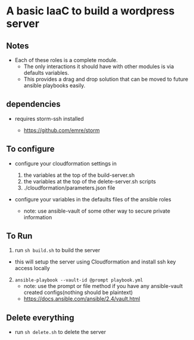 # A basic IaaC to build a wordpress server

## Notes

- Each of these roles is a complete module.
  - The only interactions it should have with other modules is via defaults variables.
  - This provides a drag and drop solution that can be moved to future ansible playbooks easily.

## dependencies

- requires storm-ssh installed

  - https://github.com/emre/storm

## To configure

- configure your cloudformation settings in

  1. the variables at the top of the build-server.sh
  2. the variables at the top of the delete-server.sh scripts
  3. ./cloudformation/parameters.json file

- configure your variables in the defaults files of the ansible roles
  - note: use ansible-vault of some other way to secure private information

## To Run

1. run `sh build.sh` to build the server

- this will setup the server using Cloudformation and install ssh key access locally

2. `ansible-playbook --vault-id @prompt playbook.yml`
   - note: use the prompt or file method if you have any ansible-vault created configs(nothing should be plaintext)
   - https://docs.ansible.com/ansible/2.4/vault.html

## Delete everything

- run `sh delete.sh` to delete the server
